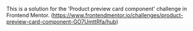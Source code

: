 This is a solution for the 'Product preview card component' challenge in Frontend Mentor. (https://www.frontendmentor.io/challenges/product-preview-card-component-GO7UmttRfa/hub)